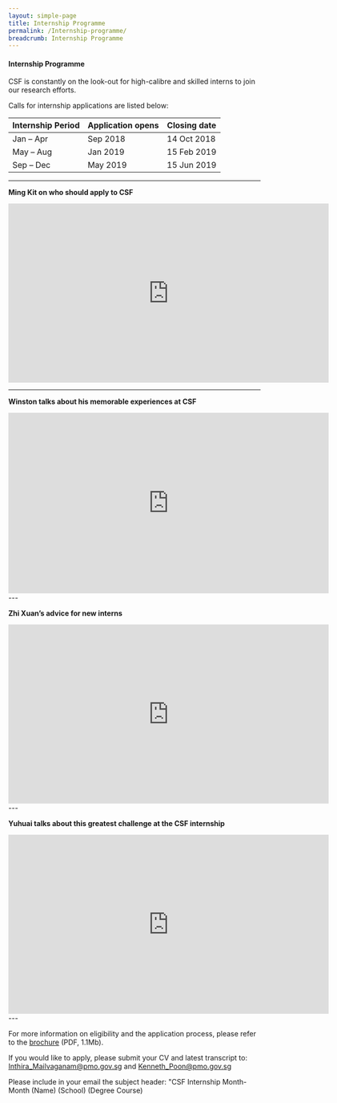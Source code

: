 ```yaml
---
layout: simple-page
title: Internship Programme
permalink: /Internship-programme/
breadcrumb: Internship Programme
---
```


#### **Internship Programme**

CSF is constantly on the look-out for high-calibre and skilled interns to join our research efforts. 

Calls for internship applications are listed below:

| Internship Period  | Application opens | Closing date |
| ------------- | ------------- | ------------- |
| Jan – Apr  | Sep 2018  | 14 Oct 2018  |
| May – Aug  | Jan 2019  | 15 Feb 2019  |
| Sep – Dec  | May 2019  | 15 Jun 2019  |

---  



**Ming Kit on who should apply to CSF**   

<div class="video-responsive">
<iframe src="https://player.vimeo.com/video/185296342" width="640" height="357" frameborder="0" webkitallowfullscreen mozallowfullscreen allowfullscreen></iframe></div>


---

**Winston talks about his memorable experiences at CSF** 
<div class="video-responsive">
<iframe src="https://player.vimeo.com/video/194625983" width="640" height="360" frameborder="0" allowfullscreen></iframe>
</div>
---

**Zhi Xuan’s advice for new interns**  
<div class="video-responsive">
<iframe src="https://player.vimeo.com/video/185298228" width="640" height="357" frameborder="0" allowfullscreen></iframe> 
</div>
---

**Yuhuai talks about this greatest challenge at the CSF internship**  
<div class="video-responsive">
<iframe src="https://player.vimeo.com/video/185292860" width="640" height="357" frameborder="0" allowfullscreen></iframe>  
</div>
---

For more information on eligibility and the application process, please refer to the [brochure](https://github.com/isomerpages/isomerpages-csf/raw/master/files/media-centre/internship-programme-2019-brochure.pdf) (PDF, 1.1Mb).  

If you would like to apply, please submit your CV and latest transcript to: [Inthira_Mailvaganam@pmo.gov.sg](mailto:Inthira_Mailvaganam@pmo.gov.sg) and [Kenneth_Poon@pmo.gov.sg](mailto:Kenneth_Poon@pmo.gov.sg)

Please include in your email the subject header: 
"CSF Internship Month-Month (Name) (School) (Degree Course)
